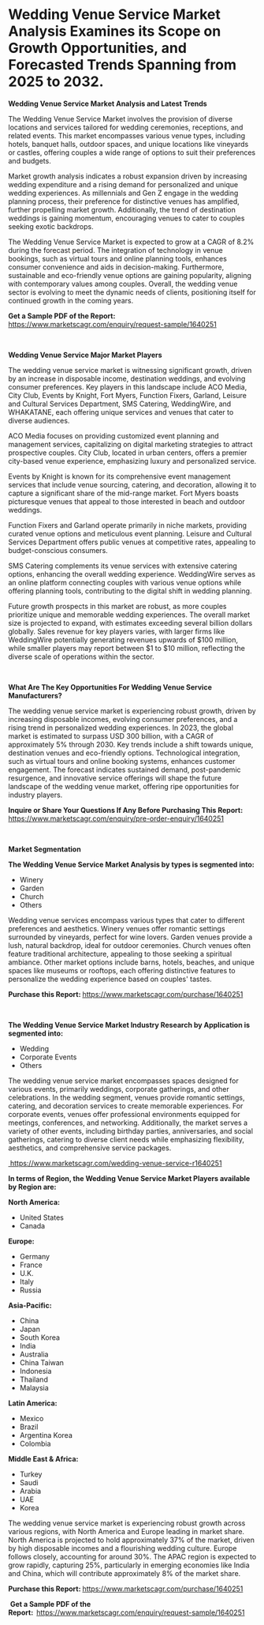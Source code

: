 <p><h1>Wedding Venue Service Market Analysis Examines its Scope on Growth Opportunities, and Forecasted Trends Spanning from 2025 to 2032.</h1></p><p><strong>Wedding Venue Service Market Analysis and Latest Trends</strong></p>
<p><p>The Wedding Venue Service Market involves the provision of diverse locations and services tailored for wedding ceremonies, receptions, and related events. This market encompasses various venue types, including hotels, banquet halls, outdoor spaces, and unique locations like vineyards or castles, offering couples a wide range of options to suit their preferences and budgets.</p><p>Market growth analysis indicates a robust expansion driven by increasing wedding expenditure and a rising demand for personalized and unique wedding experiences. As millennials and Gen Z engage in the wedding planning process, their preference for distinctive venues has amplified, further propelling market growth. Additionally, the trend of destination weddings is gaining momentum, encouraging venues to cater to couples seeking exotic backdrops.</p><p>The Wedding Venue Service Market is expected to grow at a CAGR of 8.2% during the forecast period. The integration of technology in venue bookings, such as virtual tours and online planning tools, enhances consumer convenience and aids in decision-making. Furthermore, sustainable and eco-friendly venue options are gaining popularity, aligning with contemporary values among couples. Overall, the wedding venue sector is evolving to meet the dynamic needs of clients, positioning itself for continued growth in the coming years.</p></p>
<p><strong>Get a Sample PDF of the Report:&nbsp;</strong> <a href="https://www.marketscagr.com/enquiry/request-sample/1640251?utm_campaign=3034&utm_medium=2&utm_source=Github&utm_content=ia&utm_term=18042025&utm_id=wedding-venue-service">https://www.marketscagr.com/enquiry/request-sample/1640251</a></p>
<p>&nbsp;</p>
<p><strong>Wedding Venue Service Major Market Players</strong></p>
<p><p>The wedding venue service market is witnessing significant growth, driven by an increase in disposable income, destination weddings, and evolving consumer preferences. Key players in this landscape include ACO Media, City Club, Events by Knight, Fort Myers, Function Fixers, Garland, Leisure and Cultural Services Department, SMS Catering, WeddingWire, and WHAKATANE, each offering unique services and venues that cater to diverse audiences.</p><p>ACO Media focuses on providing customized event planning and management services, capitalizing on digital marketing strategies to attract prospective couples. City Club, located in urban centers, offers a premier city-based venue experience, emphasizing luxury and personalized service.</p><p>Events by Knight is known for its comprehensive event management services that include venue sourcing, catering, and decoration, allowing it to capture a significant share of the mid-range market. Fort Myers boasts picturesque venues that appeal to those interested in beach and outdoor weddings.</p><p>Function Fixers and Garland operate primarily in niche markets, providing curated venue options and meticulous event planning. Leisure and Cultural Services Department offers public venues at competitive rates, appealing to budget-conscious consumers.</p><p>SMS Catering complements its venue services with extensive catering options, enhancing the overall wedding experience. WeddingWire serves as an online platform connecting couples with various venue options while offering planning tools, contributing to the digital shift in wedding planning.</p><p>Future growth prospects in this market are robust, as more couples prioritize unique and memorable wedding experiences. The overall market size is projected to expand, with estimates exceeding several billion dollars globally. Sales revenue for key players varies, with larger firms like WeddingWire potentially generating revenues upwards of $100 million, while smaller players may report between $1 to $10 million, reflecting the diverse scale of operations within the sector.</p></p>
<p>&nbsp;</p>
<p><strong>What Are The Key Opportunities For Wedding Venue Service Manufacturers?</strong></p>
<p><p>The wedding venue service market is experiencing robust growth, driven by increasing disposable incomes, evolving consumer preferences, and a rising trend in personalized wedding experiences. In 2023, the global market is estimated to surpass USD 300 billion, with a CAGR of approximately 5% through 2030. Key trends include a shift towards unique, destination venues and eco-friendly options. Technological integration, such as virtual tours and online booking systems, enhances customer engagement. The forecast indicates sustained demand, post-pandemic resurgence, and innovative service offerings will shape the future landscape of the wedding venue market, offering ripe opportunities for industry players.</p></p>
<p><strong>Inquire or Share Your Questions If Any Before Purchasing This Report:</strong> <a href="https://www.marketscagr.com/enquiry/pre-order-enquiry/1640251?utm_campaign=3034&utm_medium=2&utm_source=Github&utm_content=ia&utm_term=18042025&utm_id=wedding-venue-service">https://www.marketscagr.com/enquiry/pre-order-enquiry/1640251</a></p>
<p>&nbsp;</p>
<p><strong>Market Segmentation</strong></p>
<p><strong>The Wedding Venue Service Market Analysis by types is segmented into:</strong></p>
<p><ul><li>Winery</li><li>Garden</li><li>Church</li><li>Others</li></ul></p>
<p><p>Wedding venue services encompass various types that cater to different preferences and aesthetics. Winery venues offer romantic settings surrounded by vineyards, perfect for wine lovers. Garden venues provide a lush, natural backdrop, ideal for outdoor ceremonies. Church venues often feature traditional architecture, appealing to those seeking a spiritual ambiance. Other market options include barns, hotels, beaches, and unique spaces like museums or rooftops, each offering distinctive features to personalize the wedding experience based on couples' tastes.</p></p>
<p><strong>Purchase this Report:&nbsp;</strong><a href="https://www.marketscagr.com/purchase/1640251?utm_campaign=3034&utm_medium=2&utm_source=Github&utm_content=ia&utm_term=18042025&utm_id=wedding-venue-service">https://www.marketscagr.com/purchase/1640251</a></p>
<p>&nbsp;</p>
<p><strong>The Wedding Venue Service Market Industry Research by Application is segmented into:</strong></p>
<p><ul><li>Wedding</li><li>Corporate Events</li><li>Others</li></ul></p>
<p><p>The wedding venue service market encompasses spaces designed for various events, primarily weddings, corporate gatherings, and other celebrations. In the wedding segment, venues provide romantic settings, catering, and decoration services to create memorable experiences. For corporate events, venues offer professional environments equipped for meetings, conferences, and networking. Additionally, the market serves a variety of other events, including birthday parties, anniversaries, and social gatherings, catering to diverse client needs while emphasizing flexibility, aesthetics, and comprehensive service packages.</p></p>
<p><a href="https://www.marketscagr.com/wedding-venue-service-r1640251?utm_campaign=3034&utm_medium=2&utm_source=Github&utm_content=ia&utm_term=18042025&utm_id=wedding-venue-service">&nbsp;https://www.marketscagr.com/wedding-venue-service-r1640251</a></p>
<p><strong>In terms of Region, the Wedding Venue Service Market Players available by Region are:</strong></p>
<p>
    <p> <strong> North America: </strong>
        <ul>
            <li>United States</li>
            <li>Canada</li>
        </ul>
        </p> 
    <p> <strong> Europe: </strong>
        <ul>
            <li>Germany</li>
            <li>France</li>
            <li>U.K.</li>
            <li>Italy</li>
            <li>Russia</li>
        </ul>
        </p> 
    <p> <strong> Asia-Pacific: </strong>
        <ul>
            <li>China</li>
            <li>Japan</li>
            <li>South Korea</li>
            <li>India</li>
            <li>Australia</li>
            <li>China Taiwan</li>
            <li>Indonesia</li>
            <li>Thailand</li>
            <li>Malaysia</li>
        </ul>
        </p> 
    <p> <strong> Latin America: </strong>
        <ul>
            <li>Mexico</li>
            <li>Brazil</li>
            <li>Argentina Korea</li>
            <li>Colombia</li>
        </ul>
        </p> 
    <p> <strong> Middle East & Africa: </strong>
        <ul>
            <li>Turkey</li>
            <li>Saudi</li>
            <li>Arabia</li>
            <li>UAE</li>
            <li>Korea</li>
        </ul>
    </p>
    </p>
<p><p>The wedding venue service market is experiencing robust growth across various regions, with North America and Europe leading in market share. North America is projected to hold approximately 37% of the market, driven by high disposable incomes and a flourishing wedding culture. Europe follows closely, accounting for around 30%. The APAC region is expected to grow rapidly, capturing 25%, particularly in emerging economies like India and China, which will contribute approximately 8% of the market share.</p></p>
<p><strong>Purchase this Report: </strong><a href="https://www.marketscagr.com/purchase/1640251?utm_campaign=3034&utm_medium=2&utm_source=Github&utm_content=ia&utm_term=18042025&utm_id=wedding-venue-service">https://www.marketscagr.com/purchase/1640251</a></p>
<p>&nbsp;<strong>Get a Sample PDF of the Report:&nbsp;&nbsp;</strong><a href="https://www.marketscagr.com/enquiry/request-sample/1640251?utm_campaign=3034&utm_medium=2&utm_source=Github&utm_content=ia&utm_term=18042025&utm_id=wedding-venue-service">https://www.marketscagr.com/enquiry/request-sample/1640251</a></p>
<p><strong></strong></p>
<p><p></p><p></p><p></p></p>